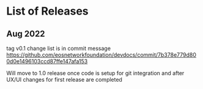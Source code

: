 # List of Releases

## Aug 2022
tag v0.1
change list is in commit message
https://github.com/eosnetworkfoundation/devdocs/commit/7b378e779d800d0e1496103ccd87ffe147afa153

Will move to 1.0 release once code is setup for git integration and after UX/UI changes for first release are completed
